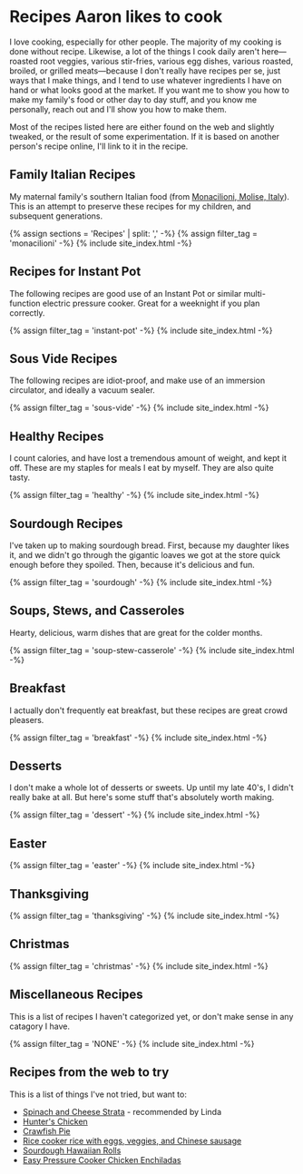 # Recipes Aaron likes to cook

I love cooking, especially for other people. The majority of my cooking is done without recipe. Likewise, a lot of the things I cook daily aren't here—roasted root veggies, various stir-fries, various egg dishes, various roasted, broiled, or grilled meats—because I don't really have recipes per se, just ways that I make things, and I tend to use whatever ingredients I have on hand or what looks good at the market. If you want me to show you how to make my family's food or other day to day stuff, and you know me personally, reach out and I'll show you how to make them. 

Most of the recipes listed here are either found on the web and slightly tweaked, or the result of some experimentation. If it is based on another person's recipe online, I'll link to it in the recipe.

## Family Italian Recipes

My maternal family's southern Italian food (from [Monacilioni, Molise, Italy](https://en.wikipedia.org/wiki/Monacilioni)). This is an attempt to preserve these recipes for my children, and subsequent generations.

{% assign sections = 'Recipes' | split: ',' -%}
{% assign filter_tag = 'monacilioni' -%}
{% include site_index.html -%}

## Recipes for Instant Pot

The following recipes are good use of an Instant Pot or similar multi-function electric pressure cooker. Great for a weeknight if you plan correctly.

{% assign filter_tag = 'instant-pot' -%}
{% include site_index.html -%}

## Sous Vide Recipes

The following recipes are idiot-proof, and make use of an immersion circulator, and ideally a vacuum sealer.

{% assign filter_tag = 'sous-vide' -%}
{% include site_index.html -%}

## Healthy Recipes

I count calories, and have lost a tremendous amount of weight, and kept it off. These are my staples for meals I eat by myself. They are also quite tasty.

{% assign filter_tag = 'healthy' -%}
{% include site_index.html -%}

## Sourdough Recipes

I've taken up to making sourdough bread. First, because my daughter likes it, and we didn't go through the gigantic loaves we got at the store quick enough before they spoiled. Then, because it's delicious and fun.

{% assign filter_tag = 'sourdough' -%}
{% include site_index.html -%}

## Soups, Stews, and Casseroles

Hearty, delicious, warm dishes that are great for the colder months. 

{% assign filter_tag = 'soup-stew-casserole' -%}
{% include site_index.html -%}

## Breakfast

I actually don't frequently eat breakfast, but these recipes are great crowd pleasers.

{% assign filter_tag = 'breakfast' -%}
{% include site_index.html -%}

## Desserts

I don't make a whole lot of desserts or sweets. Up until my late 40's, I didn't really bake at all. But here's some stuff that's absolutely worth making.

{% assign filter_tag = 'dessert' -%}
{% include site_index.html -%}

## Easter
{% assign filter_tag = 'easter' -%}
{% include site_index.html -%}

## Thanksgiving
{% assign filter_tag = 'thanksgiving' -%}
{% include site_index.html -%}

## Christmas
{% assign filter_tag = 'christmas' -%}
{% include site_index.html -%}

## Miscellaneous Recipes

This is a list of recipes I haven't categorized yet, or don't make sense in any catagory I have. 

{% assign filter_tag = 'NONE' -%}
{% include site_index.html -%}

## Recipes from the web to try

This is a list of things I've not tried, but want to:

- [Spinach and Cheese Strata](https://smittenkitchen.com/2009/12/spinach-and-cheese-strata/) - recommended by Linda
- [Hunter's Chicken](https://youtu.be/yMVGR3ibVvs?si=Wyd0WOFdz9yoA1z6)
- [Crawfish Pie](/93c5ca05cd51428926d197e6d4a2d050.jpg)
- [Rice cooker rice with eggs, veggies, and Chinese sausage](https://youtu.be/--P6IGVLVZo)
- [Sourdough Hawaiian Rolls](https://www.farmhouseonboone.com/sourdough-hawaiian-rolls)
- [Easy Pressure Cooker Chicken Enchiladas](https://www.seriouseats.com/pressure-cooker-fast-and-easy-chicken-enchiladas-food-lab-recipe)
